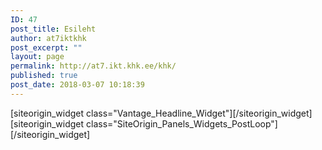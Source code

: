 ```yaml
---
ID: 47
post_title: Esileht
author: at7iktkhk
post_excerpt: ""
layout: page
permalink: http://at7.ikt.khk.ee/khk/
published: true
post_date: 2018-03-07 10:18:39
---
```

<div id="pl-47"  class="panel-layout" ><div id="pg-47-0"  class="panel-grid panel-has-style"  data-style="{&quot;class&quot;:&quot;wide-grey&quot;}" ><div class="wide-grey panel-row-style panel-row-style-for-47-0" ><div id="pgc-47-0-0"  class="panel-grid-cell"  data-weight="1" ><div id="panel-47-0-0-0" class="so-panel widget widget_headline-widget panel-first-child panel-last-child" data-index="0" data-style="{&quot;background_display&quot;:&quot;tile&quot;}" >[siteorigin_widget class="Vantage_Headline_Widget"]<input type="hidden" value="{&quot;instance&quot;:{&quot;headline&quot;:&quot;Tartu Kutsehariduskeskuse IKT osakond&quot;,&quot;sub_headline&quot;:&quot;put it where ever you want&quot;},&quot;args&quot;:{&quot;before_widget&quot;:&quot;&lt;div id=\&quot;panel-47-0-0-0\&quot; class=\&quot;so-panel widget widget_headline-widget panel-first-child panel-last-child\&quot; data-index=\&quot;0\&quot; data-style=\&quot;{&amp;quot;background_display&amp;quot;:&amp;quot;tile&amp;quot;}\&quot; &gt;&quot;,&quot;after_widget&quot;:&quot;&lt;\/div&gt;&quot;,&quot;before_title&quot;:&quot;&lt;h3 class=\&quot;widget-title\&quot;&gt;&quot;,&quot;after_title&quot;:&quot;&lt;\/h3&gt;&quot;,&quot;widget_id&quot;:&quot;widget-0-0-0&quot;}}" />[/siteorigin_widget]</div></div></div></div><div id="pg-47-1"  class="panel-grid panel-no-style"  data-style="{&quot;background_display&quot;:&quot;tile&quot;,&quot;cell_alignment&quot;:&quot;flex-start&quot;}"  data-ratio="1"  data-ratio-direction="right" ><div id="pgc-47-1-0"  class="panel-grid-cell"  data-weight="1" ><div id="panel-47-1-0-0" class="so-panel widget widget_siteorigin-panels-postloop panel-first-child panel-last-child" data-index="1" data-style="{&quot;background_image_attachment&quot;:false,&quot;background_display&quot;:&quot;tile&quot;}" >[siteorigin_widget class="SiteOrigin_Panels_Widgets_PostLoop"]<input type="hidden" value="{&quot;instance&quot;:{&quot;title&quot;:&quot;Viimased uudised&quot;,&quot;template&quot;:&quot;loops\/loop-slider.php&quot;,&quot;posts&quot;:&quot;post_type=post&amp;date_type=specific&amp;date_query={\&quot;after\&quot;:\&quot;\&quot;,\&quot;before\&quot;:\&quot;\&quot;}&amp;date_query_relative={\&quot;from\&quot;:{\&quot;value\&quot;:0,\&quot;unit\&quot;:\&quot;days\&quot;},\&quot;to\&quot;:{\&quot;value\&quot;:0,\&quot;unit\&quot;:\&quot;days\&quot;}}&amp;orderby=date&amp;order=DESC&amp;posts_per_page=3&quot;,&quot;_sow_form_id&quot;:&quot;5a9fa896c2705&quot;,&quot;_sow_form_timestamp&quot;:&quot;1520414213249&quot;,&quot;more&quot;:false},&quot;args&quot;:{&quot;before_widget&quot;:&quot;&lt;div id=\&quot;panel-47-1-0-0\&quot; class=\&quot;so-panel widget widget_siteorigin-panels-postloop panel-first-child panel-last-child\&quot; data-index=\&quot;1\&quot; data-style=\&quot;{&amp;quot;background_image_attachment&amp;quot;:false,&amp;quot;background_display&amp;quot;:&amp;quot;tile&amp;quot;}\&quot; &gt;&quot;,&quot;after_widget&quot;:&quot;&lt;\/div&gt;&quot;,&quot;before_title&quot;:&quot;&lt;h3 class=\&quot;widget-title\&quot;&gt;&quot;,&quot;after_title&quot;:&quot;&lt;\/h3&gt;&quot;,&quot;widget_id&quot;:&quot;widget-1-0-0&quot;}}" />[/siteorigin_widget]</div></div></div></div>